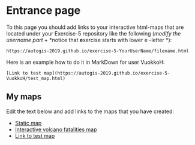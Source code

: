 # Entrance page

To this page you should add links to your interactive html-maps that are located under your Exercise-5 repository like the following (*modify the username part* + *notice that **e**xercise starts with lower e -letter *):

 `https://autogis-2019.github.io/exercise-5-YourUserName/filename.html`

Here is an example how to do it in MarkDown for user VuokkoH:

```
[Link to test map](https://autogis-2019.github.io/exercise-5-VuokkoH/test_map.html)
```

## My maps

Edit the text below and add links to the maps that you have created:

 - [Static map](https://autogis-2019.github.io/exercise-5-flying-rock/Rabaul_94.png)
 - [Interactive volcano fatalities map](https://autogis-2019.github.io/exercise-5-flying-rock/Volcano_fatalities.html)
 - [Link to test map](https://autogis-2018.github.io/exercise-5-VuokkoH/test_map.html)

